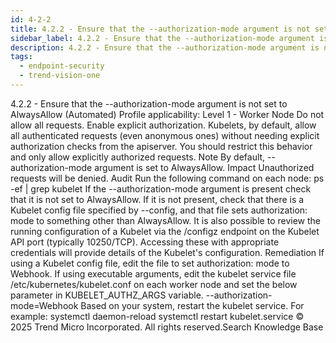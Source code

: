 ```yaml
---
id: 4-2-2
title: 4.2.2 - Ensure that the --authorization-mode argument is not set to AlwaysAllow (Automated)
sidebar_label: 4.2.2 - Ensure that the --authorization-mode argument is not set to AlwaysAllow (Automated)
description: 4.2.2 - Ensure that the --authorization-mode argument is not set to AlwaysAllow (Automated)
tags:
  - endpoint-security
  - trend-vision-one
---
```


 4.2.2 - Ensure that the --authorization-mode argument is not set to AlwaysAllow (Automated) Profile applicability: Level 1 - Worker Node Do not allow all requests. Enable explicit authorization. Kubelets, by default, allow all authenticated requests (even anonymous ones) without needing explicit authorization checks from the apiserver. You should restrict this behavior and only allow explicitly authorized requests. Note By default, --authorization-mode argument is set to AlwaysAllow. Impact Unauthorized requests will be denied. Audit Run the following command on each node: ps -ef | grep kubelet If the --authorization-mode argument is present check that it is not set to AlwaysAllow. If it is not present, check that there is a Kubelet config file specified by --config, and that file sets authorization: mode to something other than AlwaysAllow. It is also possible to review the running configuration of a Kubelet via the /configz endpoint on the Kubelet API port (typically 10250/TCP). Accessing these with appropriate credentials will provide details of the Kubelet's configuration. Remediation If using a Kubelet config file, edit the file to set authorization: mode to Webhook. If using executable arguments, edit the kubelet service file /etc/kubernetes/kubelet.conf on each worker node and set the below parameter in KUBELET_AUTHZ_ARGS variable. --authorization-mode=Webhook Based on your system, restart the kubelet service. For example: systemctl daemon-reload systemctl restart kubelet.service © 2025 Trend Micro Incorporated. All rights reserved.Search Knowledge Base